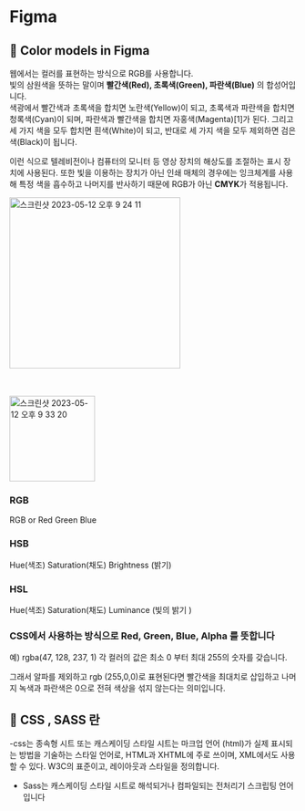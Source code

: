# Figma
## 🍑 Color models in Figma

웹에서는 컬러를 표현하는 방식으로 RGB를 사용합니다.  
빛의 삼원색을 뜻하는 말이며 **빨간색(Red), 초록색(Green), 파란색(Blue)** 의 합성어입니다.    
색광에서 빨간색과 초록색을 합치면 노란색(Yellow)이 되고, 초록색과 파란색을 합치면 청록색(Cyan)이 되며, 파란색과 빨간색을 합치면 자홍색(Magenta)[1]가 된다. 그리고 세 가지 색을 모두 합치면 흰색(White)이 되고, 반대로 세 가지 색을 모두 제외하면 검은색(Black)이 됩니다.

이런 식으로 텔레비전이나 컴퓨터의 모니터 등 영상 장치의 해상도를 조절하는 표시 장치에 사용된다. 또한 빛을 이용하는 장치가 아닌 인쇄 매체의 경우에는 잉크체계를 사용해 특정 색을 흡수하고 나머지를 반사하기 때문에 RGB가 아닌 **CMYK**가 적용됩니다.

<img width="300" alt="스크린샷 2023-05-12 오후 9 24 11" src="https://github.com/PhoebeYoon/Figma/assets/48478079/8c97f431-20f2-4e81-bd6c-888410af0147">

<br /><br />
<img width="150" alt="스크린샷 2023-05-12 오후 9 33 20" src="https://github.com/PhoebeYoon/Figma/assets/48478079/2824df07-ce9d-474a-af85-a4f0b397a88f">


### RGB   
RGB or Red Green Blue 
### HSB   
Hue(색조) Saturation(채도) Brightness (밝기)

### HSL   
Hue(색조) Saturation(채도) Luminance  (빛의 밝기 )
### CSS에서 사용하는 방식으로 Red, Green, Blue, Alpha 를 뜻합니다
예) rgba(47, 128, 237, 1) 각 컬러의 값은 최소 0 부터 최대 255의 숫자를 갖습니다. 

그래서 알파를 제외하고 rgb (255,0,0)로 표현된다면 빨간색을 최대치로 삽입하고 나머지 녹색과 파란색은 0으로 전혀 색상을 섞지 않는다는 의미입니다.  

## 🍑 CSS , SASS 란
-css는 종속형 시트 또는 캐스케이딩 스타일 시트는 마크업 언어 (html)가 실제 표시되는 방법을 기술하는 스타일 언어로, HTML과 XHTML에 주로 쓰이며, XML에서도 사용할 수 있다. W3C의 표준이고, 레이아웃과 스타일을 정의합니다.

- Sass는 캐스케이딩 스타일 시트로 해석되거나 컴파일되는 전처리기 스크립팅 언어입니다

